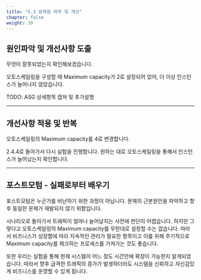 ```yaml
---
title: "5.3 문제점 파악 및 개선"
chapter: false
weight: 30
---
```


## 원인파악 및 개선사항 도출

무엇이 잘못되었는지 확인해보겠습니다.

오토스케일링을 구성할 때 Maximum capacity가 2로 설정되어 있어, 더 이상 인스턴스가 늘어나지 않았습니다.

TODO: ASG 상세항목 캡쳐 및 추가설명

---

## 개선사항 적용 및 반복

오토스케일링의 Maximum capacity를 4로 변경합니다.

2.4.4로 돌아가서 다시 실험을 진행합니다.
원하는 대로 오토스케일링을 통해서 인스턴스가 늘어났는지 확인합니다.

---

## 포스트모텀 - 실패로부터 배우기

포스트모텀은 누군가를 비난하기 위한 과정이 아닙니다.
문제의 근본원인을 파악하고 향후 동일한 문제가 재발되지 않기 위함입니다.

시나리오로 돌아가서 트래픽이 얼마나 늘어날지는 사전에 판단이 어렵습니다. 하지만 그렇다고 오토스케일링의 Maximum capacity를 무한대로 설정할 수는 없습니다.
따라서 비즈니스가 성장함에 따라 지속적인 관리가 필요한 항목이고 이를 위해 주기적으로 Maximum capacity를 체크하는 프로세스를 가져가는 것도 좋습니다.

또한 우리는 실험을 통해 현재 시스템이 어느 정도 시간안에 확장이 가능한지 알게되었습니다. 따라서 향후 급격한 트래픽의 증가가 발생하더라도 시스템을 신뢰하고 자신감있게 비즈니스를 운영할 수 있게 됩니다.
